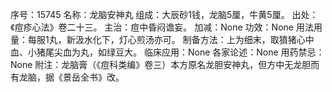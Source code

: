 序号：15745
名称：龙脑安神丸
组成：大辰砂1钱，龙脑5厘，牛黄5厘。
出处：《痘疹心法》卷二十三。
主治：痘中昏闷谵妄。
加减：None
功效：None
用法用量：每服1丸，新汲水化下，灯心煎汤亦可。
制备方法：上为细末，取獖猪心中血、小猪尾尖血为丸，如绿豆大。
临床应用：None
各家论述：None
用药禁忌：None
附注：龙脑膏（《痘科类编》卷三）本方原名龙胆安神丸，但方中无龙胆而有龙脑，据《景岳全书》改。
